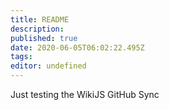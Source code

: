 ```yaml
---
title: README
description: 
published: true
date: 2020-06-05T06:02:22.495Z
tags: 
editor: undefined
---
```


Just testing the WikiJS GitHub Sync
